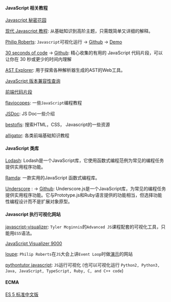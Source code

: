 #### JavaScript 相关教程

[Javascript 秘密花园](https://bonsaiden.github.io/JavaScript-Garden/zh/)

[现代 Javascript 教程](https://zh.javascript.info/): 从基础知识到高阶主题，只需既简单又详细的解释。

[Philip Roberts](http://latentflip.com/): `Javascript`可视化运行 -> [Github](https://github.com/latentflip/loupe) -> [Demo](http://latentflip.com/loupe)

 [30 seconds of code](https://30secondsofcode.org/index) -> [Github](https://github.com/30-seconds/30-seconds-of-code): 精心收集的有用的 JavaScript 代码片段，可以让你在 30 秒或更少的时间内理解

[AST Explorer](https://astexplorer.net/): 用于探索各种解析器生成的AST的Web工具。

[JavaScript 版本兼容性查询](https://kangax.github.io/compat-table/es6/)

[前端代码片段](https://alligator.io/)

[flaviocopes](https://flaviocopes.com/): 一些`JavaScript`编程教程

[JSDoc](http://www.html5plus.org/doc/jsdocp.html): JS Doc一些介绍

[bestofjs](https://bestofjs.org/): 搜索HTML，CSS， Javascript的一些资源

[alligator](https://alligator.io/): 各类前端基础知识教程

#### JavaScript 类库

[Lodash](https://lodash.com/): Lodash是一个JavaScript库，它使用函数式编程范例为常见的编程任务提供实用程序功能。

[Ramda](https://ramdajs.com/): 一款实用的JavaScript 函数式编程库。

[Underscore](https://underscorejs.org/) : -> [Github](https://github.com/jashkenas/underscore): Underscore.js是一个JavaScript库，为常见的编程任务提供实用程序功能。它与Prototype.js和Ruby语言提供的功能相当，但选择功能性编程设计而不是扩展对象原型。

#### Javascript 执行可视化网站

[javascript-visualizer](https://tylermcginnis.com/javascript-visualizer/): `Tyler Mcginnis`的`Advanced JS`课程配套的可视化工具，只能用`ES5`语法。

[JavaScript Visualizer 9000](https://www.jsv9000.app/)

[loupe](http://latentflip.com/loupe): `Philip Roberts`在`JS`大会上讲`Event Loop`时做[演示](https://2014.jsconf.eu/speakers/philip-roberts-what-the-heck-is-the-event-loop-anyway.html)的网站

[pythontutor javascript](http://www.pythontutor.com/javascript.html#mode=display): `JS`运行可视化 (也可以可视化运行 `Python2, Python3, Java, JavaScript, TypeScript, Ruby, C, and C++ code`)

#### ECMA

[ES 5 标准中文版](https://yanhaijing.com/es5)


